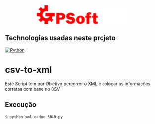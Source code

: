 <p align="center">
  <img src="./img/gpsoft-logo.png" width="300" alt="Logo GPSOFT" /></a>
</p>

## Technologias usadas neste projeto

<a href="https://www.python.org/downloads/" target="_blank"><img src="https://img.shields.io/badge/Python-2C8EBB?style=for-the-badge&logo=python&logoColor=white" alt="Python" /></a>

# csv-to-xml
Este Script tem por Objetivo percorrer o XML e colocar as informações corretas com base no CSV

## Execução
```bash
$ python xml_cadoc_3040.py
```
